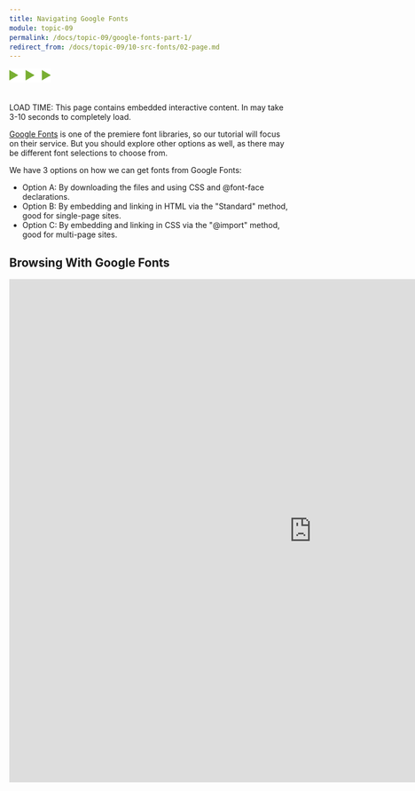 ```yaml
---
title: Navigating Google Fonts
module: topic-09
permalink: /docs/topic-09/google-fonts-part-1/
redirect_from: /docs/topic-09/10-src-fonts/02-page.md
---
```


<img src="./../../../img/arrow-divider.svg" style="width: 75px; border: none; margin: 0px 0 20px 0" />

<span class="label label-warning">LOAD TIME:</span> This page contains embedded interactive content. In may take 3-10 seconds to completely load.

[Google Fonts](https://fonts.google.com) is one of the premiere font libraries, so our tutorial will focus on their service. But you should explore other options as well, as there may be different font selections to choose from.

We have 3 options on how we can get fonts from Google Fonts:
- Option A: By downloading the files and using CSS and @font-face declarations.
- Option B: By embedding and linking in HTML via the "Standard" method, good for single-page sites.
- Option C: By embedding and linking in CSS via the "@import" method, good for multi-page sites.

## Browsing With Google Fonts

<iframe src="https://h5p.org/h5p/embed/227295" width="1090" height="907" frameborder="0" allowfullscreen="allowfullscreen"></iframe>
